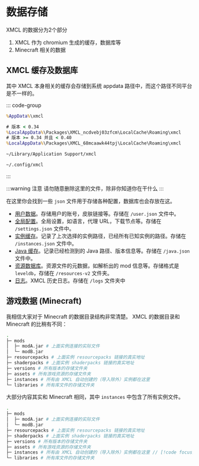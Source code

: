 # 数据存储

XMCL 的数据分为2个部分

1. XMCL 作为 chromium 生成的缓存，数据库等
2. Minecraft 相关的数据

## XMCL 缓存及数据库

其中 XMCL 本身相关的缓存会存储到系统 appdata 路径中，而这个路径不同平台是不一样的。

::: code-group
```cmd [Windows]
%AppData%\xmcl
```
```cmd [Windows (APPX/appinstaller)]
# 版本 < 0.34
%LocalAppData%\Packages\XMCL_ncdvebj03zfcm\LocalCache\Roaming\xmcl
# 版本 >= 0.34 并且 < 0.40
%LocalAppData%\Packages\XMCL_68mcaawk44tpj\LocalCache\Roaming\xmcl
```
```sh [macOS]
~/Library/Application Support/xmcl
```
```sh [Linux]
~/.config/xmcl
```
:::

:::warning 注意
请勿随意删除这里的文件，除非你知道你在干什么
:::

在这里你会找到一些 `json` 文件用于存储各种配置，数据库也会存放在这。

- [用户数据](../protocol/user.md)。存储用户的账号，皮肤链接等。存储在 `/user.json` 文件中。
- [全局配置](../protocol/setting.md)。全局设置，如语言，代理 URL，下载节点等。存储在 `/settings.json` 文件中。
- [实例缓存](../protocol/instance.md)。记录了上次选择的实例路径，已经所有已知实例的路径。存储在 `/instances.json` 文件中。
- [Java 缓存](../protocol/java.md)。记录已经检测到的 Java 路径、版本信息等。存储在 `/java.json` 文件中。
- [资源数据库](../protocol/resources.md)。资源文件的元数据，如解析出的 mod 信息等。存储格式是 `leveldb`，存储在 `/resources-v2` 文件夹。
- [日志](../protocol/logs.md)。XMCL 历史日志。存储在 `/logs` 文件夹中

## 游戏数据 (Minecraft)

我相信大家对于 Minecraft 的数据目录结构非常清楚。
XMCL 的数据目录和 Minecraft 的比稍有不同：

```sh {9}
.
├─ mods
│  ├─ modA.jar # 上面实例连接的实际文件
│  └─ modB.jar
├─ resourcepacks # 上面实例 resourcepacks 链接的真实地址
├─ shaderpacks # 上面实例 shaderpacks 链接的真实地址
├─ versions # 所有版本的存储文件夹
├─ assets # 所有游戏资源的存储文件夹
├─ instances # 所有由 XMCL 自动创建的（导入除外）实例都在这里
└─ libraries # 所有库文件的存储文件夹
```

大部分内容其实和 Minecraft 相同，其中 `instances` 中包含了所有实例文件。

```sh {9}
.
├─ mods
│  ├─ modA.jar # 上面实例连接的实际文件
│  └─ modB.jar
├─ resourcepacks # 上面实例 resourcepacks 链接的真实地址
├─ shaderpacks # 上面实例 shaderpacks 链接的真实地址
├─ versions # 所有版本的存储文件夹
├─ assets # 所有游戏资源的存储文件夹
├─ instances # 所有由 XMCL 自动创建的（导入除外）实例都在这里 // [!code focus]
└─ libraries # 所有库文件的存储文件夹
```